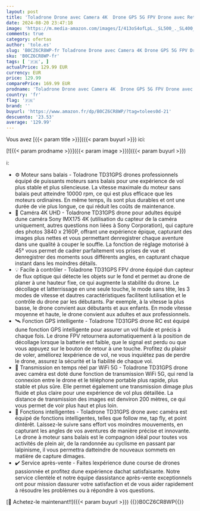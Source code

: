 ```yaml
---
layout: post
title: 'Toladrone Drone avec Camera 4K  Drone GPS 5G FPV Drone avec Retour Automatique  Follow Me  Moteur sans Balais Drone Professionnel Drone 4K Quadcopter Pliable pour Débutant TD31GPS Drone'
date: 2024-08-20 23:47:18
image: 'https://m.media-amazon.com/images/I/413oS4ofLpL._SL500_._SL400_.jpg'
comments: true
category: ofertas
author: 'tole.es'
slug: 'B0CZ6CR8WP-fr Toladrone Drone avec Camera 4K Drone GPS 5G FPV Drone avec...'
sku: 'B0CZ6CR8WP-fr'
tags: [ '🇫🇷', ]
actualPrice: 129.99 EUR
currency: EUR
price: 129.99
comparePrice: 169.99 EUR
prodname: 'Toladrone Drone avec Camera 4K  Drone GPS 5G FPV Drone avec Retour Automatique  Follow Me  Moteur sans Balais Drone Professionnel Drone 4K Quadcopter Pliable pour Débutant TD31GPS Drone'
country: 'fr'
flag: '🇫🇷'
brand: ''
buyurl: 'https://www.amazon.fr/dp/B0CZ6CR8WP/?tag=tolees0d-21'
descuento: '23.53'
average: '129.99'
---
```


Vous avez [{{< param title >}}]({{< param buyurl >}}) ici:

[![{{< param prodname >}}]({{< param image >}})]({{< param buyurl >}})

ℹ️:

- ⚙️ Moteur sans balais - Toladrone TD31GPS drones professionnels équipé de puissants moteurs sans balais pour une expérience de vol plus stable et plus silencieuse. La vitesse maximale du moteur sans balais peut atteindre 10000 rpm, ce qui est plus efficace que les moteurs ordinaires. En même temps, ils sont plus durables et ont une durée de vie plus longue, ce qui réduit les coûts de maintenance.
- 📸 Caméra 4K UHD - Toladrone TD31GPS drone pour adultes équipé dune caméra Sony IMX175 4K (utilisation du capteur de la caméra uniquement, autres questions non liées à Sony Corporation), qui capture des photos 3840 x 2160P, offrant une expérience épique, capturant des images plus nettes et vous permettant denregistrer chaque aventure dans une qualité à couper le souffle. La fonction de réglage motorisé à 45° vous permet de cadrer parfaitement vos prises de vue et denregistrer des moments sous différents angles, en capturant chaque instant dans les moindres détails.
- 💡 Facile à contrôler - Toladrone TD31GPS FPV drone équipé dun capteur de flux optique qui détecte les objets sur le fond et permet au drone de planer à une hauteur fixe, ce qui augmente la stabilité du drone. Le décollage et latterrissage en une seule touche, le mode sans tête, les 3 modes de vitesse et dautres caractéristiques facilitent lutilisation et le contrôle du drone par les débutants. Par exemple, à la vitesse la plus basse, le drone convient aux débutants et aux enfants. En mode vitesse moyenne et haute, le drone convient aux adultes et aux professionnels.
- 🛰️ Fonction GPS intelligente - Toladrone TD31GPS drone RC est équipé dune fonction GPS intelligente pour assurer un vol fluide et précis à chaque fois. Le drone FPV retournera automatiquement à la position de décollage lorsque la batterie est faible, que le signal est perdu ou que vous appuyez sur le bouton de retour à une touche. Profitez du plaisir de voler, améliorez lexpérience de vol, ne vous inquiétez pas de perdre le drone, assurez la sécurité et la fiabilité de chaque vol.
- 📶 Transmission en temps réel par WiFi 5G - Toladrone TD31GPS drone avec caméra est doté dune fonction de transmission WiFi 5G, qui rend la connexion entre le drone et le téléphone portable plus rapide, plus stable et plus sûre. Elle permet également une transmission dimage plus fluide et plus claire pour une expérience de vol plus détaillée. La distance de transmission des images est denviron 200 mètres, ce qui vous permet de voir plus haut et plus loin.
- 💫 Fonctions intelligentes - Toladrone TD31GPS drone avec caméra est équipé de fonctions intelligentes, telles que follow me, tap fly, et point dintérêt. Laissez-le suivre sans effort vos moindres mouvements, en capturant les angles de vos aventures de manière précise et innovante. Le drone à moteur sans balais est le compagnon idéal pour toutes vos activités de plein air, de la randonnée au cyclisme en passant par lalpinisme, il vous permettra datteindre de nouveaux sommets en matière de capture dimages.
- ✔️ Service après-vente - Faites lexpérience dune course de drones passionnée et profitez dune expérience dachat satisfaisante. Notre service clientèle et notre équipe dassistance après-vente exceptionnels ont pour mission dassurer votre satisfaction et de vous aider rapidement à résoudre les problèmes ou à répondre à vos questions.

[🛒 Achetez-le maintenant!!]({{< param buyurl >}})
{{<world>}}B0CZ6CR8WP{{</world>}}
